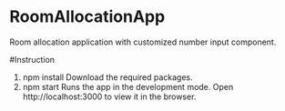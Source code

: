 # RoomAllocationApp
Room allocation application with customized number input component.

#Instruction
1. npm install
  Download the required packages.
2. npm start
Runs the app in the development mode.
Open http://localhost:3000 to view it in the browser.
